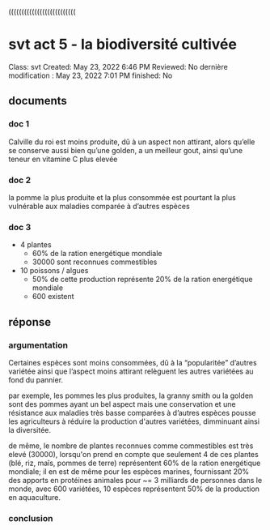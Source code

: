 ((((((((((((((((((((((((((<!-- markdownlint-disable-file MD025 MD007-->

# svt act 5 - la biodiversité cultivée

Class: svt
Created: May 23, 2022 6:46 PM
Reviewed: No
dernière modification : May 23, 2022 7:01 PM
finished: No

## documents

### doc 1

Calville du roi est moins produite, dû à un aspect non attirant, alors qu’elle se conserve aussi bien qu’une golden, a un meilleur gout, ainsi qu’une teneur en vitamine C plus elevée

### doc 2

la pomme la plus produite et la plus consommée est pourtant la plus vulnérable aux maladies comparée à d’autres espèces

### doc 3

- 4 plantes
    - 60% de la ration energétique mondiale
    - 30000 sont reconnues commestibles
- 10 poissons / algues
    - 50% de cette production représente 20% de la ration energétique mondiale
    - 600 existent

## réponse

### argumentation

Certaines espèces sont moins consommées, dû à la “popularitée” d’autres variétée ainsi que l’aspect moins attirant relèguent les autres variétées au fond du pannier.

par exemple, les pommes les plus produites, la granny smith ou la golden sont des pommes ayant un bel aspect mais une conservation et une résistance aux maladies très basse comparées à d’autres espèces pousse les agriculteurs à réduire la production d'autres variétées, dimminuant ainsi la diversitée.

de même, le nombre de plantes reconnues comme commestibles est très elevé (30000), lorsqu'on prend en compte que seulement 4 de ces plantes (blé, riz, maîs, pommes de terre) représentent 60% de la ration energétique mondiale; il en est de même pour les espèces marines, fournissant 20% des apports en protéines animales pour ~= 3 milliards de personnes dans le monde, avec 600 variétées, 10 espèces représentent 50% de la production en aquaculture.

### conclusion
